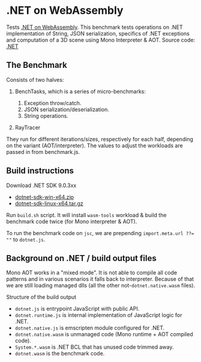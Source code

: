 # .NET on WebAssembly

Tests [.NET on WebAssembly](https://github.com/dotnet/runtime). This benchmark tests operations
on .NET implementation of String, JSON serialization, specifics of .NET exceptions and computation
of a 3D scene using Mono Interpreter & AOT. Source code: [.NET](wasm/dotnet)

## The Benchmark

Consists of two halves:

1) BenchTasks, which is a series of micro-benchmarks:
    1) Exception throw/catch.
    1) JSON serialization/deserialization.
    1) String operations.

1) RayTracer

They run for different iterations/sizes, respectively for each half, depending on the variant (AOT/interpreter). The values to adjust the workloads are passed in from benchmark.js.


## Build instructions

Download .NET SDK 9.0.3xx

- [dotnet-sdk-win-x64.zip](https://aka.ms/dotnet/9.0.3xx/daily/dotnet-sdk-win-x64.zip)
- [dotnet-sdk-linux-x64.tar.gz](https://aka.ms/dotnet/9.0.3xx/daily/dotnet-sdk-linux-x64.tar.gz)

Run `build.sh` script. It will install `wasm-tools` workload & build the benchmark code twice (for Mono interpreter & AOT).

To run the benchmark code on `jsc`, we are prepending `import.meta.url ??= ""` to `dotnet.js`.

## Background on .NET / build output files

Mono AOT works in a "mixed mode". It is not able to compile all code patterns and in various scenarios it falls back to interpreter.
Because of that we are still loading managed dlls (all the other not-`dotnet.native.wasm` files).

Structure of the build output

- `dotnet.js` is entrypoint JavaScript with public API.
- `dotnet.runtime.js` is internal implementation of JavaScript logic for .NET.
- `dotnet.native.js` is emscripten module configured for .NET.
- `dotnet.native.wasm` is unmanaged code (Mono runtime + AOT compiled code).
- `System.*.wasm` is .NET BCL that has unused code trimmed away.
- `dotnet.wasm` is the benchmark code.
